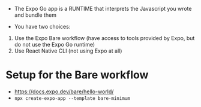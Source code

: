 - The Expo Go app is a RUNTIME that interprets the Javascript you wrote and bundle them

- You have two choices:

1. Use the Expo Bare workflow (have access to tools provided by Expo, but do not use the Expo Go runtime)
2. Use React Native CLI (not using Expo at all)

# Setup for the Bare workflow

- https://docs.expo.dev/bare/hello-world/
- `npx create-expo-app --template bare-minimum`
